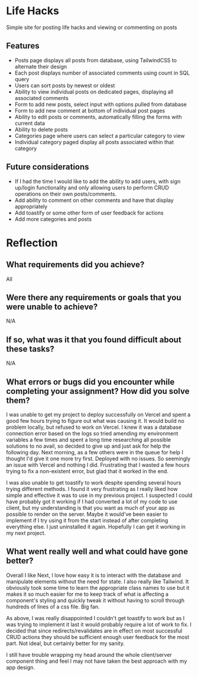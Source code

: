 # Life Hacks

Simple site for posting life hacks and viewing or commenting on posts

## Features

- Posts page displays all posts from database, using TailwindCSS to alternate their design
- Each post displays number of associated comments using count in SQL query
- Users can sort posts by newest or oldest
- Ability to view individual posts on dedicated pages, displaying all associated comments
- Form to add new posts, select input with options pulled from database
- Form to add new comment at bottom of individual post pages
- Ability to edit posts or comments, automatically filling the forms with current data
- Ability to delete posts
- Categories page where users can select a particular category to view
- Individual category paged display all posts associated within that category

## Future considerations

- If I had the time I would like to add the ability to add users, with sign up/login functionality and only allowing users to perform CRUD operations on their own posts/comments.
- Add ability to comment on other comments and have that display appropriately
- Add toastify or some other form of user feedback for actions
- Add more categories and posts

# Reflection

## What requirements did you achieve?

All

## Were there any requirements or goals that you were unable to achieve?

N/A

## If so, what was it that you found difficult about these tasks?

N/A

## What errors or bugs did you encounter while completing your assignment? How did you solve them?

I was unable to get my project to deploy successfully on Vercel and spent a good few hours trying to figure out what was causing it. It would build no problem locally, but refused to work on Vercel. I knew it was a database connection error based on the logs so tried amending my environment variables a few times and spent a long time researching all possible solutions to no avail, so decided to give up and just ask for help the following day. Next morning, as a few others were in the queue for help I thought I'd give it one more try first. Deployed with no issues. So seemingly an issue with Vercel and nothing I did. Frustrating that I wasted a few hours trying to fix a non-existent error, but glad that it worked in the end.

I was also unable to get toastify to work despite spending several hours trying different methods. I found it very frustrating as I really liked how simple and effective it was to use in my previous project. I suspected I could have probably got it working if I had converted a lot of my code to use client, but my understanding is that you want as much of your app as possible to render on the server. Maybe it would've been easier to implement if I try using it from the start instead of after completing everything else. I just uninstalled it again. Hopefully I can get it working in my next project.

## What went really well and what could have gone better?

Overall I like Next, I love how easy it is to interact with the database and manipulate elements without the need for state. I also really like Tailwind. It obviously took some time to learn the appropriate class names to use but it makes it so much easier for me to keep track of what is affecting a component's styling and quickly tweak it without having to scroll through hundreds of lines of a css file. Big fan.

As above, I was really disappointed I couldn't get toastify to work but as I was trying to implement it last it would probably require a lot of work to fix. I decided that since redirects/revalidates are in effect on most successful CRUD actions they should be sufficient enough user feedback for the most part. Not ideal, but certainly better for my sanity.

I still have trouble wrapping my head around the whole client/server component thing and feel I may not have taken the best approach with my app design.
